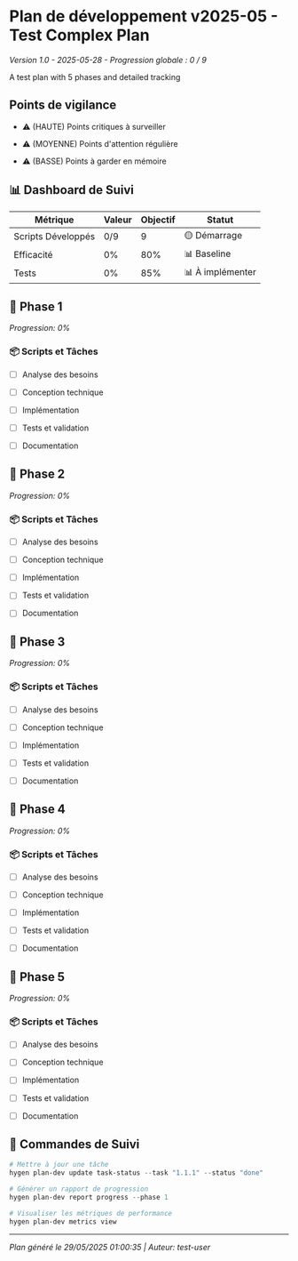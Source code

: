 

# Plan de développement v2025-05 - Test Complex Plan
*Version 1.0 - 2025-05-28 - Progression globale : 0 / 9*

A test plan with 5 phases and detailed tracking

## Points de vigilance

- ⚠️ (HAUTE) Points critiques à surveiller

- ⚠️ (MOYENNE) Points d&#39;attention régulière

- ⚠️ (BASSE) Points à garder en mémoire


## 📊 Dashboard de Suivi

| Métrique | Valeur | Objectif | Statut |
|----------|--------|----------|--------|
| Scripts Développés | 0/9 | 9 | 🟡 Démarrage |
| Efficacité | 0% | 80% | 📊 Baseline |
| Tests | 0% | 85% | 📊 À implémenter |


## 🎯 Phase 1
*Progression: 0%*

### 📦 Scripts et Tâches
- [ ] Analyse des besoins
- [ ] Conception technique
- [ ] Implémentation
- [ ] Tests et validation
- [ ] Documentation


## 🎯 Phase 2
*Progression: 0%*

### 📦 Scripts et Tâches
- [ ] Analyse des besoins
- [ ] Conception technique
- [ ] Implémentation
- [ ] Tests et validation
- [ ] Documentation


## 🎯 Phase 3
*Progression: 0%*

### 📦 Scripts et Tâches
- [ ] Analyse des besoins
- [ ] Conception technique
- [ ] Implémentation
- [ ] Tests et validation
- [ ] Documentation


## 🎯 Phase 4
*Progression: 0%*

### 📦 Scripts et Tâches
- [ ] Analyse des besoins
- [ ] Conception technique
- [ ] Implémentation
- [ ] Tests et validation
- [ ] Documentation


## 🎯 Phase 5
*Progression: 0%*

### 📦 Scripts et Tâches
- [ ] Analyse des besoins
- [ ] Conception technique
- [ ] Implémentation
- [ ] Tests et validation
- [ ] Documentation



## 🚀 Commandes de Suivi

```powershell
# Mettre à jour une tâche
hygen plan-dev update task-status --task "1.1.1" --status "done"

# Générer un rapport de progression
hygen plan-dev report progress --phase 1

# Visualiser les métriques de performance
hygen plan-dev metrics view
```

---

*Plan généré le 29/05/2025 01:00:35 | Auteur: test-user*